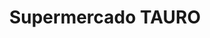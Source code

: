 ---
title: "Supermercado TAURO"
url: /general-jose-de-san-martin/supermercado-tauro/
shop: Supermarkt
---
